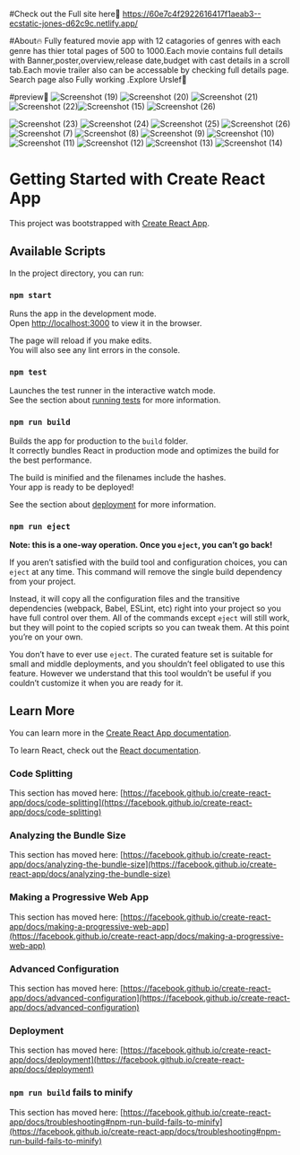 #Check out the Full site here💖
https://60e7c4f2922616417f1aeab3--ecstatic-jones-d62c9c.netlify.app/

#About🔥
Fully featured movie app with 12 catagories of genres with each genre has thier total pages of 500 to 1000.Each movie contains full details with Banner,poster,overview,release date,budget with cast details in a scroll tab.Each movie trailer also can be accessable by checking full details page. Search page also Fully working .Explore Urslef🤩

#preview🌈
![Screenshot (19)](https://user-images.githubusercontent.com/26031892/125026604-955a9f00-e0a2-11eb-90bd-71112117925b.png)
![Screenshot (20)](https://user-images.githubusercontent.com/26031892/125026667-b8854e80-e0a2-11eb-9f18-e5aeaf6b12e4.png)
![Screenshot (21)](https://user-images.githubusercontent.com/26031892/125026670-ba4f1200-e0a2-11eb-9382-8a3e58eaba47.png)
![Screenshot (22)](https://user-images.githubusercontent.com/26031892/125026677-bcb16c00-e0a2-11eb-9e0f-b7a5e85f1376.png)![Screenshot (15)](https://user-images.githubusercontent.com/26031892/125030028-1a948280-e0a8-11eb-82b2-2349826c16d6.png)
![Screenshot (26)](https://user-images.githubusercontent.com/26031892/125030044-1ff1cd00-e0a8-11eb-8c52-b51dc226f55f.png)

![Screenshot (23)](https://user-images.githubusercontent.com/26031892/125026684-bfac5c80-e0a2-11eb-8973-51d76093fc41.png)
![Screenshot (24)](https://user-images.githubusercontent.com/26031892/125026690-c2a74d00-e0a2-11eb-8d2e-a489614bb494.png)
![Screenshot (25)](https://user-images.githubusercontent.com/26031892/125026703-c6d36a80-e0a2-11eb-8ab9-a12aa3c8c9b7.png)
![Screenshot (26)](https://user-images.githubusercontent.com/26031892/125026716-caff8800-e0a2-11eb-801b-711adda006ce.png)
![Screenshot (7)](https://user-images.githubusercontent.com/26031892/125026719-cd61e200-e0a2-11eb-98ef-e6c76c3b9d1a.png)
![Screenshot (8)](https://user-images.githubusercontent.com/26031892/125026727-d05cd280-e0a2-11eb-81e9-d7613c6d14ac.png)
![Screenshot (9)](https://user-images.githubusercontent.com/26031892/125026736-d357c300-e0a2-11eb-9401-23952444e036.png)
![Screenshot (10)](https://user-images.githubusercontent.com/26031892/125026760-dce12b00-e0a2-11eb-8d38-c82acf0b6dcd.png)
![Screenshot (11)](https://user-images.githubusercontent.com/26031892/125026889-0c903300-e0a3-11eb-9e27-b4e637e3add4.png)
![Screenshot (12)](https://user-images.githubusercontent.com/26031892/125027118-5bd66380-e0a3-11eb-9a49-74e1ca8a4e7d.png)
![Screenshot (13)](https://user-images.githubusercontent.com/26031892/125027286-a1932c00-e0a3-11eb-9be7-eaa8cc9054fc.png)
![Screenshot (14)](https://user-images.githubusercontent.com/26031892/125027466-ea4ae500-e0a3-11eb-9795-d199ce3c9867.png)


# Getting Started with Create React App

This project was bootstrapped with [Create React App](https://github.com/facebook/create-react-app).

## Available Scripts

In the project directory, you can run:

### `npm start`

Runs the app in the development mode.\
Open [http://localhost:3000](http://localhost:3000) to view it in the browser.

The page will reload if you make edits.\
You will also see any lint errors in the console.

### `npm test`

Launches the test runner in the interactive watch mode.\
See the section about [running tests](https://facebook.github.io/create-react-app/docs/running-tests) for more information.

### `npm run build`

Builds the app for production to the `build` folder.\
It correctly bundles React in production mode and optimizes the build for the best performance.

The build is minified and the filenames include the hashes.\
Your app is ready to be deployed!

See the section about [deployment](https://facebook.github.io/create-react-app/docs/deployment) for more information.

### `npm run eject`

**Note: this is a one-way operation. Once you `eject`, you can’t go back!**

If you aren’t satisfied with the build tool and configuration choices, you can `eject` at any time. This command will remove the single build dependency from your project.

Instead, it will copy all the configuration files and the transitive dependencies (webpack, Babel, ESLint, etc) right into your project so you have full control over them. All of the commands except `eject` will still work, but they will point to the copied scripts so you can tweak them. At this point you’re on your own.

You don’t have to ever use `eject`. The curated feature set is suitable for small and middle deployments, and you shouldn’t feel obligated to use this feature. However we understand that this tool wouldn’t be useful if you couldn’t customize it when you are ready for it.

## Learn More

You can learn more in the [Create React App documentation](https://facebook.github.io/create-react-app/docs/getting-started).

To learn React, check out the [React documentation](https://reactjs.org/).

### Code Splitting

This section has moved here: [https://facebook.github.io/create-react-app/docs/code-splitting](https://facebook.github.io/create-react-app/docs/code-splitting)

### Analyzing the Bundle Size

This section has moved here: [https://facebook.github.io/create-react-app/docs/analyzing-the-bundle-size](https://facebook.github.io/create-react-app/docs/analyzing-the-bundle-size)

### Making a Progressive Web App

This section has moved here: [https://facebook.github.io/create-react-app/docs/making-a-progressive-web-app](https://facebook.github.io/create-react-app/docs/making-a-progressive-web-app)

### Advanced Configuration

This section has moved here: [https://facebook.github.io/create-react-app/docs/advanced-configuration](https://facebook.github.io/create-react-app/docs/advanced-configuration)

### Deployment

This section has moved here: [https://facebook.github.io/create-react-app/docs/deployment](https://facebook.github.io/create-react-app/docs/deployment)

### `npm run build` fails to minify

This section has moved here: [https://facebook.github.io/create-react-app/docs/troubleshooting#npm-run-build-fails-to-minify](https://facebook.github.io/create-react-app/docs/troubleshooting#npm-run-build-fails-to-minify)
